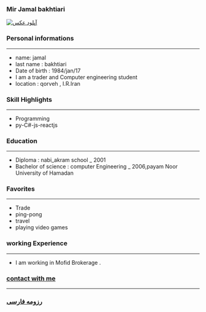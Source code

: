 
### Mir Jamal bakhtiari
<a href="https://uupload.ir/files/ucbu_img_20200528_005117.jpg" target="_blank"><img src="https://uupload.ir/files/ucbu_img_20200528_005117.jpg" border="0" alt="آپلود عکس" /></a>

### Personal informations

---
+ name: jamal 
+ last name : bakhtiari
+ Date of birth : 1984/jan/17
+ I am a trader and Computer engineering student
+ location : qorveh , I.R.Iran


### Skill Highlights

---
+ Programming
+ py-C#-js-reactjs

### Education

---
+ Diploma : nabi_akram school
_ 2001
+ Bachelor of science : computer Engineering
_ 2006,payam Noor University of Hamadan 

### Favorites

---
+ Trade
+ ping-pong
+ travel 
+ playing video games

### working Experience

---
+ I am working in Mofid Brokerage .

### [contact with me](https://web.telegram.org/#/im?p=@jamal43)


--- 
### [رزومه فارسی](resume-fa.md)
